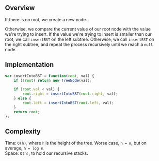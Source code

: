 ## Overview
If there is no root, we create a new node. 

Otherwise, we compare the current value of our root node with the value we're trying to insert. If the value we're trying to insert is smaller than our root, we call `insertBST` on the left subtree. Otherwise, we call `insertBST` on the right subtree, and repeat the process recursively until we reach a `null` node. 

## Implementation
```js
var insertIntoBST = function(root, val) {
    if (!root) return new TreeNode(val); 
    
    if (root.val < val) {
        root.right = insertIntoBST(root.right, val); 
    } else {
        root.left = insertIntoBST(root.left, val); 
    }
    return root; 
};
```

## Complexity
Time: `O(h)`, where `h` is the height of the tree. Worse case, `h = n`, but on average, `h = log n`.  
Space: `O(h)`, to hold our recursive stacks. 